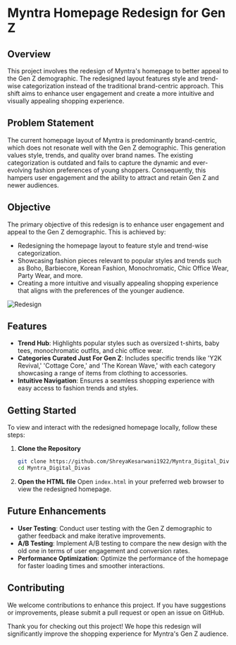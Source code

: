 # Myntra Homepage Redesign for Gen Z

## Overview

This project involves the redesign of Myntra's homepage to better appeal to the Gen Z demographic. The redesigned layout features style and trend-wise categorization instead of the traditional brand-centric approach. This shift aims to enhance user engagement and create a more intuitive and visually appealing shopping experience.

## Problem Statement

The current homepage layout of Myntra is predominantly brand-centric, which does not resonate well with the Gen Z demographic. This generation values style, trends, and quality over brand names. The existing categorization is outdated and fails to capture the dynamic and ever-evolving fashion preferences of young shoppers. Consequently, this hampers user engagement and the ability to attract and retain Gen Z and newer audiences.

## Objective

The primary objective of this redesign is to enhance user engagement and appeal to the Gen Z demographic. This is achieved by:
- Redesigning the homepage layout to feature style and trend-wise categorization.
- Showcasing fashion pieces relevant to popular styles and trends such as Boho, Barbiecore, Korean Fashion, Monochromatic, Chic Office Wear, Party Wear, and more.
- Creating a more intuitive and visually appealing shopping experience that aligns with the preferences of the younger audience.

![Redesign](Myntra_Digital_Divas/127.0.0.1_5500_index.html.png)

## Features

- **Trend Hub**: Highlights popular styles such as oversized t-shirts, baby tees, monochromatic outfits, and chic office wear.
- **Categories Curated Just For Gen Z**: Includes specific trends like 'Y2K Revival,' 'Cottage Core,' and 'The Korean Wave,' with each category showcasing a range of items from clothing to accessories.
- **Intuitive Navigation**: Ensures a seamless shopping experience with easy access to fashion trends and styles.


## Getting Started

To view and interact with the redesigned homepage locally, follow these steps:

1. **Clone the Repository**
   ```bash
   git clone https://github.com/ShreyaKesarwani1922/Myntra_Digital_Divas.git
   cd Myntra_Digital_Divas
   ```

2. **Open the HTML file**
   Open `index.html` in your preferred web browser to view the redesigned homepage.

## Future Enhancements

- **User Testing**: Conduct user testing with the Gen Z demographic to gather feedback and make iterative improvements.
- **A/B Testing**: Implement A/B testing to compare the new design with the old one in terms of user engagement and conversion rates.
- **Performance Optimization**: Optimize the performance of the homepage for faster loading times and smoother interactions.

## Contributing

We welcome contributions to enhance this project. If you have suggestions or improvements, please submit a pull request or open an issue on GitHub.

Thank you for checking out this project! We hope this redesign will significantly improve the shopping experience for Myntra's Gen Z audience.
 
